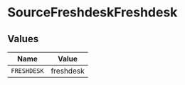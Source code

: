 # SourceFreshdeskFreshdesk


## Values

| Name        | Value       |
| ----------- | ----------- |
| `FRESHDESK` | freshdesk   |